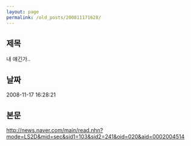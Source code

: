 ```yaml
---
layout: page
permalink: /old_posts/200811171628/
---
```


## 제목
내 얘긴가..

## 날짜
2008-11-17 16:28:21

## 본문
http://news.naver.com/main/read.nhn?mode=LS2D&mid=sec&sid1=103&sid2=241&oid=020&aid=0002004514